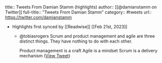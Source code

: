 title:: Tweets From Damian Stamm (highlights)
author:: [[@damianstamm on Twitter]]
full-title:: "Tweets From Damian Stamm"
category:: #tweets
url:: https://twitter.com/damianstamm

- Highlights first synced by [[Readwise]] [[Feb 21st, 2023]]
	- @tobiasrogers Scrum and product management and agile are three distinct things.  They have nothing to do with each other.
	  
	  Product management is a craft
	  Agile is a mindset
	  Scrum is a delivery mechanism ([View Tweet](https://twitter.com/damianstamm/status/1627697058994872320))